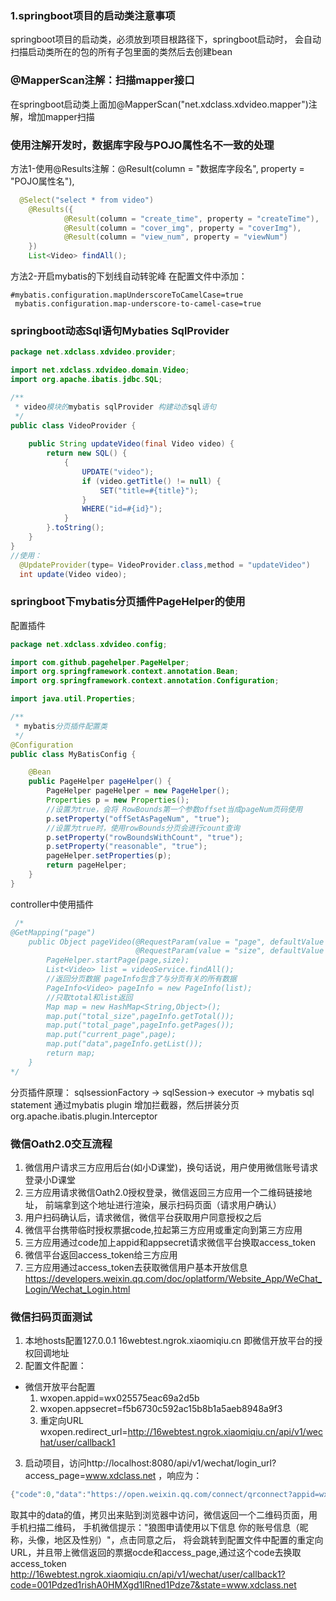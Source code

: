 ### 1.springboot项目的启动类注意事项
springboot项目的启动类，必须放到项目根路径下，springboot启动时，
会自动扫描启动类所在的包的所有子包里面的类然后去创建bean


### @MapperScan注解：扫描mapper接口
在springboot启动类上面加@MapperScan("net.xdclass.xdvideo.mapper")注解，增加mapper扫描


### 使用注解开发时，数据库字段与POJO属性名不一致的处理
方法1-使用@Results注解：@Result(column = "数据库字段名", property = "POJO属性名"),
```java
  @Select("select * from video")
    @Results({
            @Result(column = "create_time", property = "createTime"),
            @Result(column = "cover_img", property = "coverImg"),
            @Result(column = "view_num", property = "viewNum")
    })
    List<Video> findAll();
```
方法2-开启mybatis的下划线自动转驼峰
在配置文件中添加：
```
#mybatis.configuration.mapUnderscoreToCamelCase=true
 mybatis.configuration.map-underscore-to-camel-case=true
```
### springboot动态Sql语句Mybaties SqlProvider
```java
package net.xdclass.xdvideo.provider;

import net.xdclass.xdvideo.domain.Video;
import org.apache.ibatis.jdbc.SQL;

/**
 * video模块的mybatis sqlProvider 构建动态sql语句
 */
public class VideoProvider {
  
    public String updateVideo(final Video video) {
        return new SQL() {
            {
                UPDATE("video");
                if (video.getTitle() != null) {
                    SET("title=#{title}");
                }
                WHERE("id=#{id}");
            }
        }.toString();
    }
}
//使用：
  @UpdateProvider(type= VideoProvider.class,method = "updateVideo")
  int update(Video video);
```
### springboot下mybatis分页插件PageHelper的使用
配置插件
```java
package net.xdclass.xdvideo.config;

import com.github.pagehelper.PageHelper;
import org.springframework.context.annotation.Bean;
import org.springframework.context.annotation.Configuration;

import java.util.Properties;

/**
 * mybatis分页插件配置类
 */
@Configuration
public class MyBatisConfig {

    @Bean
    public PageHelper pageHelper() {
        PageHelper pageHelper = new PageHelper();
        Properties p = new Properties();
        //设置为true，会将 RowBounds第一个参数offset当成pageNum页码使用
        p.setProperty("offSetAsPageNum", "true");
        //设置为true时，使用rowBounds分页会进行count查询
        p.setProperty("rowBoundsWithCount", "true");
        p.setProperty("reasonable", "true");
        pageHelper.setProperties(p);
        return pageHelper;
    }
}
```
 controller中使用插件
```java
 /*
@GetMapping("page")
    public Object pageVideo(@RequestParam(value = "page", defaultValue = "1") int page,
                            @RequestParam(value = "size", defaultValue = "8") int size) {
		PageHelper.startPage(page,size);
		List<Video> list = videoService.findAll();
		//返回分页数据 pageInfo包含了与分页有关的所有数据
		PageInfo<Video> pageInfo = new PageInfo(list);
		//只取total和list返回
		Map map = new HashMap<String,Object>();
		map.put("total_size",pageInfo.getTotal());
		map.put("total_page",pageInfo.getPages());
		map.put("current_page",page);
		map.put("data",pageInfo.getList());
		return map;
    }
*/
```
分页插件原理：
sqlsessionFactory -> sqlSession-> executor -> mybatis sql statement
			通过mybatis plugin 增加拦截器，然后拼装分页
			org.apache.ibatis.plugin.Interceptor
			
### 微信Oath2.0交互流程
1. 微信用户请求三方应用后台(如小D课堂)，换句话说，用户使用微信账号请求登录小D课堂
2. 三方应用请求微信Oath2.0授权登录，微信返回三方应用一个二维码链接地址，
前端拿到这个地址进行渲染，展示扫码页面（请求用户确认）
3. 用户扫码确认后，请求微信，微信平台获取用户同意授权之后
4. 微信平台携带临时授权票据code,拉起第三方应用或重定向到第三方应用
5. 三方应用通过code加上appid和appsecret请求微信平台换取access_token
6. 微信平台返回access_token给三方应用
7. 三方应用通过access_token去获取微信用户基本开放信息
https://developers.weixin.qq.com/doc/oplatform/Website_App/WeChat_Login/Wechat_Login.html

### 微信扫码页面测试
1. 本地hosts配置127.0.0.1 16webtest.ngrok.xiaomiqiu.cn 即微信开放平台的授权回调地址
2. 配置文件配置：
- 微信开放平台配置
  1. wxopen.appid=wx025575eac69a2d5b
  2. wxopen.appsecret=f5b6730c592ac15b8b1a5aeb8948a9f3
  3. 重定向URL
wxopen.redirect_url=http://16webtest.ngrok.xiaomiqiu.cn/api/v1/wechat/user/callback1
3. 启动项目，访问http://localhost:8080/api/v1/wechat/login_url?access_page=www.xdclass.net
，响应为：
```java
{"code":0,"data":"https://open.weixin.qq.com/connect/qrconnect?appid=wx025575eac69a2d5b&redirect_uri=http%3A%2F%2F16webtest.ngrok.xiaomiqiu.cn%2Fapi%2Fv1%2Fwechat%2Fuser%2Fcallback1&response_type=code&scope=snsapi_login&state=www.xdclass.net#wechat_redirect","msg":null}
```
取其中的data的值，拷贝出来贴到浏览器中访问，微信返回一个二维码页面，用手机扫描二维码，
手机微信提示："狼图申请使用以下信息  你的账号信息（昵称，头像，地区及性别）"，点击同意之后，
将会跳转到配置文件中配置的重定向URL，并且带上微信返回的票据ocde和access_page,通过这个code去换取access_token
http://16webtest.ngrok.xiaomiqiu.cn/api/v1/wechat/user/callback1?code=001Pdzed1rishA0HMXgd1lRned1Pdze7&state=www.xdclass.net